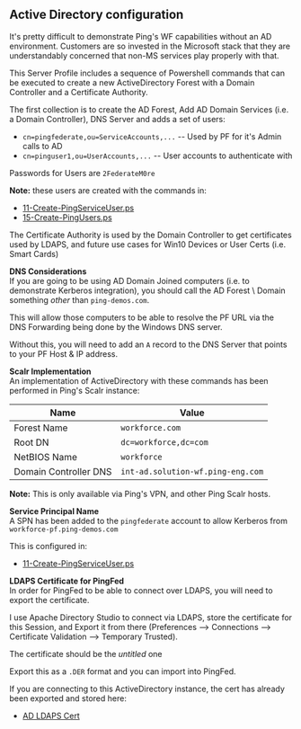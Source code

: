 ## Active Directory configuration
It's pretty difficult to demonstrate Ping's WF capabilities without an AD environment. Customers are so invested in the Microsoft stack that they are understandably concerned that non-MS services play properly with that. 
  
This Server Profile includes a sequence of Powershell commands that can be executed to create a new ActiveDirectory Forest with a Domain Controller and a Certificate Authority.
    
The first collection is to create the AD Forest, Add AD Domain Services (i.e. a Domain Controller), DNS Server and adds a set of users:  
* `cn=pingfederate,ou=ServiceAccounts,...` -- Used by PF for it's Admin calls to AD
* `cn=pinguser1,ou=UserAccounts,...` -- User accounts to authenticate with
  
Passwords for Users are `2FederateM0re`

**Note:** these users are created with the commands in:  
* [11-Create-PingServiceUser.ps](ActiveDirectory/00-Install-and-Configure-Domain-Controller/11-Create-PingServiceUser.ps)
* [15-Create-PingUsers.ps](ActiveDirectory/00-Install-and-Configure-Domain-Controller/15-Create-PingUsers.ps)
  
The Certificate Authority is used by the Domain Controller to get certificates used by LDAPS, and future use cases for Win10 Devices or User Certs (i.e. Smart Cards)

**DNS Considerations**  
If you are going to be using AD Domain Joined computers (i.e. to demonstrate Kerberos integration), you should call the AD Forest \ Domain something *other* than `ping-demos.com`.  

This will allow those computers to be able to resolve the PF URL via the DNS Forwarding being done by the Windows DNS server.  

Without this, you will need to add an `A` record to the DNS Server that points to your PF Host & IP address.

**Scalr Implementation**  
An implementation of ActiveDirectory with these commands has been performed in Ping's Scalr instance:  

| Name | Value |
| --- | --- | 
| Forest Name | `workforce.com` |
| Root DN | `dc=workforce,dc=com` |
| NetBIOS Name | `workforce` |
| Domain Controller DNS | `int-ad.solution-wf.ping-eng.com`

**Note:** This is only available via Ping's VPN, and other Ping Scalr hosts.

**Service Principal Name**  
A SPN has been added to the `pingfederate` account to allow Kerberos from `workforce-pf.ping-demos.com`

This is configured in:
* [11-Create-PingServiceUser.ps](ActiveDirectory/00-Install-and-Configure-Domain-Controller/11-Create-PingServiceUser.ps)

**LDAPS Certificate for PingFed**  
In order for PingFed to be able to connect over LDAPS, you will need to export the certificate.  

I use Apache Directory Studio to connect via LDAPS, store the certificate for this Session, and Export it from there (Preferences --> Connections --> Certificate Validation --> Temporary Trusted).   
  
The certificate should be the *untitled* one  
  
Export this as a `.DER` format and you can import into PingFed.  

If you are connecting to this ActiveDirectory instance, the cert has already been exported and stored here:  
* [AD LDAPS Cert](ActiveDirectory/solution-wf-ad-cert.crt)